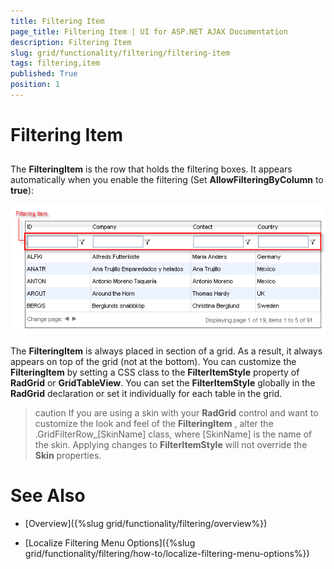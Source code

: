 ```yaml
---
title: Filtering Item
page_title: Filtering Item | UI for ASP.NET AJAX Documentation
description: Filtering Item
slug: grid/functionality/filtering/filtering-item
tags: filtering,item
published: True
position: 1
---
```


# Filtering Item



## 

The __FilteringItem__ is the row that holds the filtering boxes. It appears automatically when you enable the filtering (Set __AllowFilteringByColumn__ to __true__):

![GridFilteringItem](images/grd_FilteringItem.png)

The __FilteringItem__ is always placed in <THEAD> section of a grid. As a result, it always appears on top of the grid (not at the bottom). You can customize the __FilteringItem__ by setting a CSS class to the __FilterItemStyle__ property of __RadGrid__ or __GridTableView__. You can set the __FilterItemStyle__ globally in the __RadGrid__ declaration or set it individually for each table in the grid.

>caution If you are using a skin with your __RadGrid__ control and want to customize the look and feel of the __FilteringItem__ , alter the .GridFilterRow_[SkinName] class, where [SkinName] is the name of the skin. Applying changes to __FilterItemStyle__ will not override the __Skin__ properties.
>


# See Also

 * [Overview]({%slug grid/functionality/filtering/overview%})

 * [Localize Filtering Menu Options]({%slug grid/functionality/filtering/how-to/localize-filtering-menu-options%})
